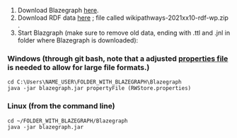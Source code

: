 1. Download Blazegraph [here](https://blazegraph.com/).
1. Download RDF data [here](https://wikipathways-data.wmcloud.org/20210310/rdf/) ; file called wikipathways-2021xx10-rdf-wp.zip .
1. Start Blazgraph (make sure to remove old data, ending with .ttl and .jnl in folder where Blazegraph is downloaded):

### Windows (through git bash, note that a adjusted [properties file](add_link_to_file) is needed to allow for large file formats.)
``` 
cd C:\Users\NAME_USER\FOLDER_WITH_BLAZEGRAPH\Blazegraph
java -jar blazegraph.jar propertyFile (RWStore.properties)
```

### Linux (from the command line)
```
cd ~/FOLDER_WITH_BLAZEGRAPH/Blazegraph
java -jar blazegraph.jar
```
